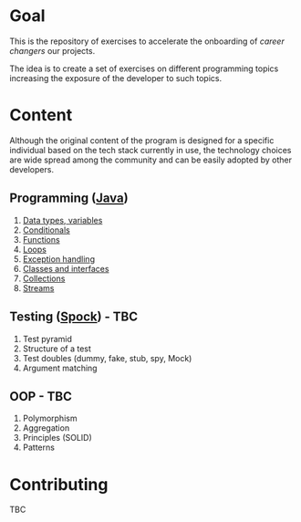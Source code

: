 
# Goal
This is the repository of exercises to accelerate the onboarding of _career changers_ our projects.

The idea is to create a set of exercises on different programming topics increasing the exposure 
of the developer to such topics.

# Content
Although the original content of the program is designed for a specific individual based on
the tech stack currently in use, the technology choices are wide spread among the community
and can be easily adopted by other developers.

## Programming ([Java](https://exercism.org/tracks/java/concepts))

  1. [Data types, variables](doc/java/10_data_types)
  2. [Conditionals](doc/java/20_conditionals)
  3. [Functions](doc/java/30_fuctions)
  4. [Loops](doc/java/40_loops)
  5. [Exception handling](doc/java/50_exceptions)
  6. [Classes and interfaces](doc/java/60_classes_interfaces)
  7. [Collections](doc/java/70_collections)
  8. [Streams](doc/java/80_streams)

## Testing ([Spock](https://spockframework.org/)) - TBC

  1. Test pyramid
  2. Structure of a test
  3. Test doubles (dummy, fake, stub, spy, Mock)
  4. Argument matching

## OOP - TBC

  1. Polymorphism
  2. Aggregation
  3. Principles (SOLID)
  4. Patterns

# Contributing
TBC